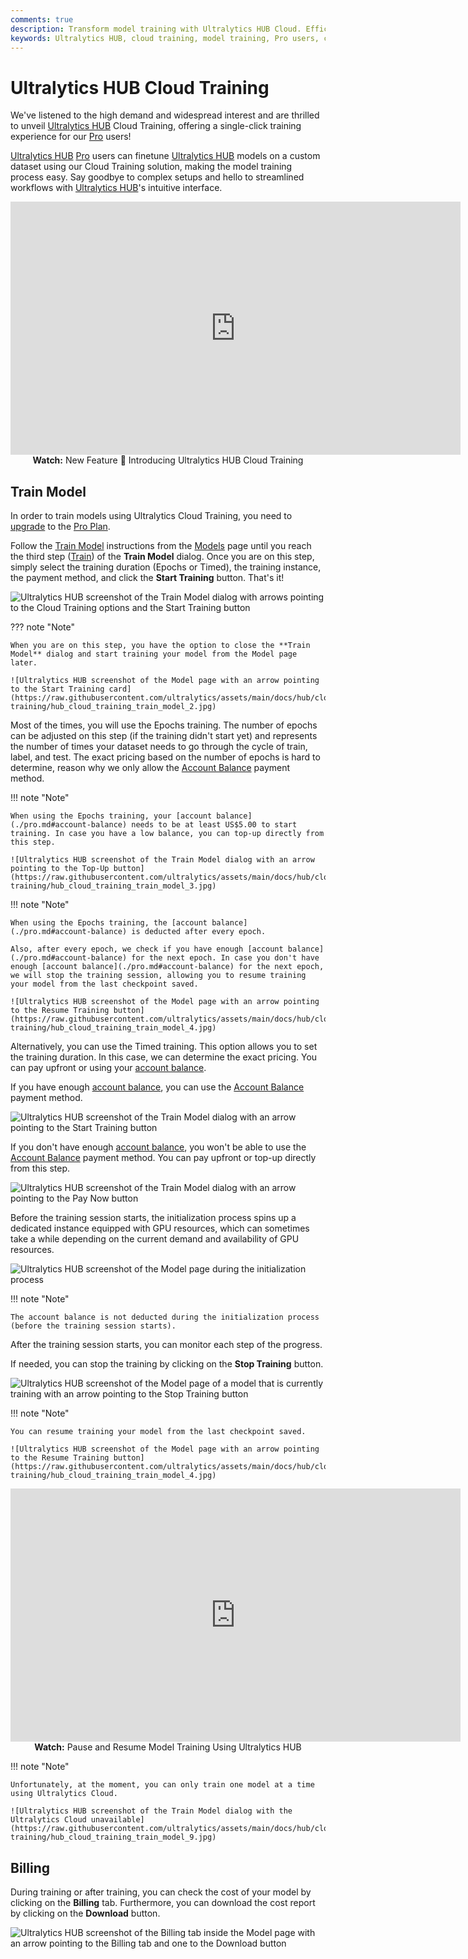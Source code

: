 ```yaml
---
comments: true
description: Transform model training with Ultralytics HUB Cloud. Efficient, simple cloud-based training for Pro users.
keywords: Ultralytics HUB, cloud training, model training, Pro users, cloud-based ML, machine learning, AI model training
---
```


# Ultralytics HUB Cloud Training

We've listened to the high demand and widespread interest and are thrilled to unveil [Ultralytics HUB](https://bit.ly/ultralytics_hub) Cloud Training, offering a single-click training experience for our [Pro](./pro.md) users!

[Ultralytics HUB](https://bit.ly/ultralytics_hub) [Pro](./pro.md) users can finetune [Ultralytics HUB](https://bit.ly/ultralytics_hub) models on a custom dataset using our Cloud Training solution, making the model training process easy. Say goodbye to complex setups and hello to streamlined workflows with [Ultralytics HUB](https://bit.ly/ultralytics_hub)'s intuitive interface.

<p align="center">
  <iframe loading="lazy" width="720" height="405" src="https://www.youtube.com/embed/ie3vLUDNYZo"
    title="YouTube video player" frameborder="0"
    allow="accelerometer; autoplay; clipboard-write; encrypted-media; gyroscope; picture-in-picture; web-share"
    allowfullscreen>
  </iframe>
  <br>
  <strong>Watch:</strong> New Feature 🌟 Introducing Ultralytics HUB Cloud Training
</p>

## Train Model

In order to train models using Ultralytics Cloud Training, you need to [upgrade](./pro.md#upgrade) to the [Pro Plan](./pro.md).

Follow the [Train Model](./models.md#train-model) instructions from the [Models](./models.md) page until you reach the third step ([Train](./models.md#3-train)) of the **Train Model** dialog. Once you are on this step, simply select the training duration (Epochs or Timed), the training instance, the payment method, and click the **Start Training** button. That's it!

![Ultralytics HUB screenshot of the Train Model dialog with arrows pointing to the Cloud Training options and the Start Training button](https://raw.githubusercontent.com/ultralytics/assets/main/docs/hub/cloud-training/hub_cloud_training_train_model_1.jpg)

??? note "Note"

    When you are on this step, you have the option to close the **Train Model** dialog and start training your model from the Model page later.

    ![Ultralytics HUB screenshot of the Model page with an arrow pointing to the Start Training card](https://raw.githubusercontent.com/ultralytics/assets/main/docs/hub/cloud-training/hub_cloud_training_train_model_2.jpg)

Most of the times, you will use the Epochs training. The number of epochs can be adjusted on this step (if the training didn't start yet) and represents the number of times your dataset needs to go through the cycle of train, label, and test. The exact pricing based on the number of epochs is hard to determine, reason why we only allow the [Account Balance](./pro.md#account-balance) payment method.

!!! note "Note"

    When using the Epochs training, your [account balance](./pro.md#account-balance) needs to be at least US$5.00 to start training. In case you have a low balance, you can top-up directly from this step.

    ![Ultralytics HUB screenshot of the Train Model dialog with an arrow pointing to the Top-Up button](https://raw.githubusercontent.com/ultralytics/assets/main/docs/hub/cloud-training/hub_cloud_training_train_model_3.jpg)

!!! note "Note"

    When using the Epochs training, the [account balance](./pro.md#account-balance) is deducted after every epoch.

    Also, after every epoch, we check if you have enough [account balance](./pro.md#account-balance) for the next epoch. In case you don't have enough [account balance](./pro.md#account-balance) for the next epoch, we will stop the training session, allowing you to resume training your model from the last checkpoint saved.

    ![Ultralytics HUB screenshot of the Model page with an arrow pointing to the Resume Training button](https://raw.githubusercontent.com/ultralytics/assets/main/docs/hub/cloud-training/hub_cloud_training_train_model_4.jpg)

Alternatively, you can use the Timed training. This option allows you to set the training duration. In this case, we can determine the exact pricing. You can pay upfront or using your [account balance](./pro.md#account-balance).

If you have enough [account balance](./pro.md#account-balance), you can use the [Account Balance](./pro.md#account-balance) payment method.

![Ultralytics HUB screenshot of the Train Model dialog with an arrow pointing to the Start Training button](https://raw.githubusercontent.com/ultralytics/assets/main/docs/hub/cloud-training/hub_cloud_training_train_model_5.jpg)

If you don't have enough [account balance](./pro.md#account-balance), you won't be able to use the [Account Balance](./pro.md#account-balance) payment method. You can pay upfront or top-up directly from this step.

![Ultralytics HUB screenshot of the Train Model dialog with an arrow pointing to the Pay Now button](https://raw.githubusercontent.com/ultralytics/assets/main/docs/hub/cloud-training/hub_cloud_training_train_model_6.jpg)

Before the training session starts, the initialization process spins up a dedicated instance equipped with GPU resources, which can sometimes take a while depending on the current demand and availability of GPU resources.

![Ultralytics HUB screenshot of the Model page during the initialization process](https://raw.githubusercontent.com/ultralytics/assets/main/docs/hub/cloud-training/hub_cloud_training_train_model_7.jpg)

!!! note "Note"

    The account balance is not deducted during the initialization process (before the training session starts).

After the training session starts, you can monitor each step of the progress.

If needed, you can stop the training by clicking on the **Stop Training** button.

![Ultralytics HUB screenshot of the Model page of a model that is currently training with an arrow pointing to the Stop Training button](https://raw.githubusercontent.com/ultralytics/assets/main/docs/hub/cloud-training/hub_cloud_training_train_model_8.jpg)

!!! note "Note"

    You can resume training your model from the last checkpoint saved.

    ![Ultralytics HUB screenshot of the Model page with an arrow pointing to the Resume Training button](https://raw.githubusercontent.com/ultralytics/assets/main/docs/hub/cloud-training/hub_cloud_training_train_model_4.jpg)

<p align="center">
  <iframe loading="lazy" width="720" height="405" src="https://www.youtube.com/embed/H3qL8ImCSV8"
    title="YouTube video player" frameborder="0"
    allow="accelerometer; autoplay; clipboard-write; encrypted-media; gyroscope; picture-in-picture; web-share"
    allowfullscreen>
  </iframe>
  <br>
  <strong>Watch:</strong> Pause and Resume Model Training Using Ultralytics HUB
</p>

!!! note "Note"

    Unfortunately, at the moment, you can only train one model at a time using Ultralytics Cloud.

    ![Ultralytics HUB screenshot of the Train Model dialog with the Ultralytics Cloud unavailable](https://raw.githubusercontent.com/ultralytics/assets/main/docs/hub/cloud-training/hub_cloud_training_train_model_9.jpg)

## Billing

During training or after training, you can check the cost of your model by clicking on the **Billing** tab. Furthermore, you can download the cost report by clicking on the **Download** button.

![Ultralytics HUB screenshot of the Billing tab inside the Model page with an arrow pointing to the Billing tab and one to the Download button](https://raw.githubusercontent.com/ultralytics/assets/main/docs/hub/cloud-training/hub_cloud_training_billing_1.jpg)
